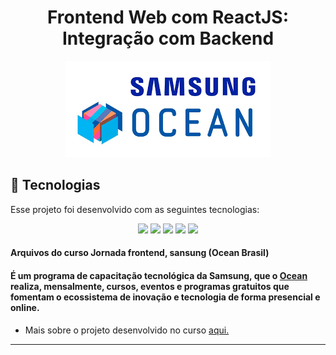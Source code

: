 <h1 align="center"> Frontend Web com ReactJS: Integração com Backend </h1>
<p align="center">

 <p align="center">
  <img alt="License" src="./img/../ocean.png">
</p>
  
</p>

## 🚀 Tecnologias

Esse projeto foi desenvolvido com as seguintes tecnologias:

<p align="center">
<img src="https://img.shields.io/badge/JavaScript-323330?style=for-the-badge&logo=javascript&logoColor=F7DF1E">
<img src="https://img.shields.io/badge/Node.js-339933?style=for-the-badge&logo=nodedotjs&logoColor=white"/>
<img src="https://img.shields.io/badge/React-20232A?style=for-the-badge&logo=react&logoColor=61DAFB"/>
<img src="https://img.shields.io/badge/HTML5-E34F26?style=for-the-badge&logo=html5&logoColor=white"/>
  <img src="https://img.shields.io/badge/CSS3-1572B6?style=for-the-badge&logo=css3&logoColor=white"/>
</p>


<h4>Arquivos do curso Jornada frontend, sansung (Ocean Brasil)</h4>

#### É um programa de capacitação tecnológica da Samsung, que o [Ocean](https://oceanbrasil.com) realiza, mensalmente, cursos, eventos e programas gratuitos que fomentam o ecossistema de inovação e tecnologia de forma presencial e online.


- Mais sobre o projeto desenvolvido no curso [aqui.](https://miro.com/app/board/uXjVM158VSo=/?share_link_id=632396607701)
---
<!-- duplicar código:
Alt + Shit + Seta para cima ou para baixo -->

<!-- Alt + Shift + O: Otimizar Imports -->
